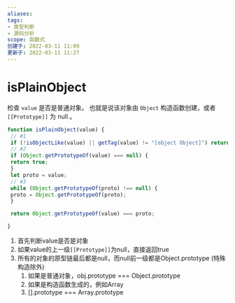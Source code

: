 ```yaml
---
aliases: 
tags: 
- 类型判断
- 源码分析
scope: 函数式
创建于: 2022-03-11 11:09
更新于: 2022-03-11 11:27
---
```


# isPlainObject

检查 `value` 是否是普通对象。 也就是说该对象由 `Object` 构造函数创建，或者 `[[Prototype]]` 为 null 。

```js
function isPlainObject(value) {
 // #1
 if (!isObjectLike(value) || getTag(value) != "[object Object]") return false;
 // #2
 if (Object.getPrototypeOf(value) === null) {
 return true;
 }
 let proto = value;
 // #3
 while (Object.getPrototypeOf(proto) !== null) {
 proto = Object.getPrototypeOf(proto);
 }

 return Object.getPrototypeOf(value) === proto;

}
```

1. 首先判断value是否是对象
2. 如果value的上一级`[[Prototype]]`为null，直接返回true
3. 所有的对象的原型链最后都是null，而null前一级都是Object.prototype (特殊构造除外)
	1. 如果是普通对象，obj.prototype === Object.prototype
	2. 如果是构造函数生成的，例如Array
	3. [].prototype === Array.prototype
